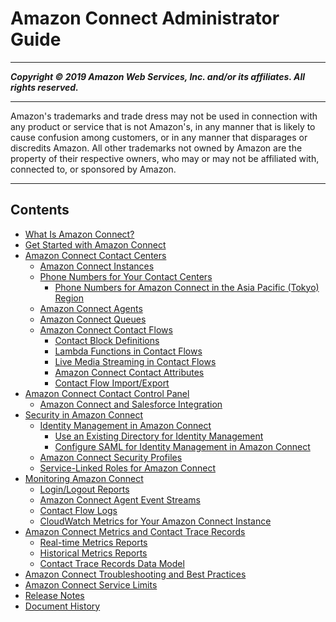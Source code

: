 # Amazon Connect Administrator Guide

-----
*****Copyright &copy; 2019 Amazon Web Services, Inc. and/or its affiliates. All rights reserved.*****

-----
Amazon's trademarks and trade dress may not be used in 
     connection with any product or service that is not Amazon's, 
     in any manner that is likely to cause confusion among customers, 
     or in any manner that disparages or discredits Amazon. All other 
     trademarks not owned by Amazon are the property of their respective
     owners, who may or may not be affiliated with, connected to, or 
     sponsored by Amazon.

-----
## Contents
+ [What Is Amazon Connect?](what-is-amazon-connect.md)
+ [Get Started with Amazon Connect](amazon-connect-get-started.md)
+ [Amazon Connect Contact Centers](amazon-connect-contact-centers.md)
   + [Amazon Connect Instances](amazon-connect-instances.md)
   + [Phone Numbers for Your Contact Centers](contact-center-phone-number.md)
      + [Phone Numbers for Amazon Connect in the Asia Pacific (Tokyo) Region](connect-tokyo-region.md)
   + [Amazon Connect Agents](connect-agents.md)
   + [Amazon Connect Queues](connect-queues.md)
   + [Amazon Connect Contact Flows](connect-contact-flows.md)
      + [Contact Block Definitions](contact-blocks.md)
      + [Lambda Functions in Contact Flows](connect-lambda-functions.md)
      + [Live Media Streaming in Contact Flows](customer-voice-streams.md)
      + [Amazon Connect Contact Attributes](connect-contact-attributes.md)
      + [Contact Flow Import/Export](contact-flow-import-export.md)
+ [Amazon Connect Contact Control Panel](amazon-connect-contact-control-panel.md)
   + [Amazon Connect and Salesforce Integration](salesforce-integration.md)
+ [Security in Amazon Connect](connect-security.md)
   + [Identity Management in Amazon Connect](connect-identity-management.md)
      + [Use an Existing Directory for Identity Management](directory-service.md)
      + [Configure SAML for Identity Management in Amazon Connect](configure-saml.md)
   + [Amazon Connect Security Profiles](connect-security-profiles.md)
   + [Service-Linked Roles for Amazon Connect](connect-slr.md)
+ [Monitoring Amazon Connect](monitoring-amazon-connect.md)
   + [Login/Logout Reports](login-logout-reports.md)
   + [Amazon Connect Agent Event Streams](agent-event-streams.md)
   + [Contact Flow Logs](contact-flow-logs.md)
   + [CloudWatch Metrics for Your Amazon Connect Instance](monitoring-cloudwatch.md)
+ [Amazon Connect Metrics and Contact Trace Records](amazon-connect-metrics.md)
   + [Real-time Metrics Reports](real-time-metrics-reports.md)
   + [Historical Metrics Reports](historical-metrics.md)
   + [Contact Trace Records Data Model](ctr-data-model.md)
+ [Amazon Connect Troubleshooting and Best Practices](troubleshooting.md)
+ [Amazon Connect Service Limits](amazon-connect-service-limits.md)
+ [Release Notes](amazon-connect-release-notes.md)
+ [Document History](doc-history.md)